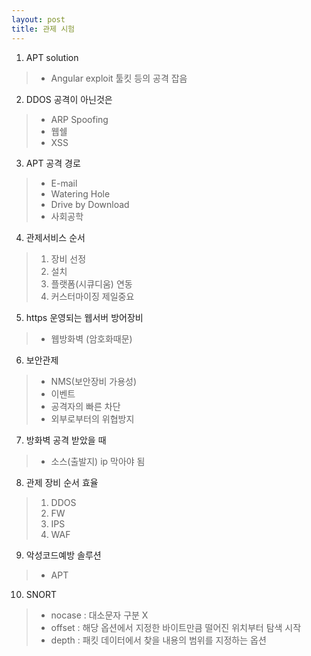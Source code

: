 ```yaml
---
layout: post
title: 관제 시험
---
```


1. APT solution
>- Angular exploit 툴킷 등의 공격 잡음


2. DDOS 공격이 아닌것은
>- ARP Spoofing 
>- 웹쉘
>- XSS


3. APT 공격 경로
>- E-mail
>- Watering Hole
>- Drive by Download
>- 사회공학


4. 관제서비스 순서
 >1. 장비 선정 
 >2. 설치
 >3. 플랫폼(시큐디움) 연동
 >4. 커스터마이징 제일중요


5. https 운영되는 웹서버 방어장비
>- 웹방화벽 (암호화때문)


6. 보안관제 
>- NMS(보안장비 가용성)
>- 이벤트
>- 공격자의 빠른 차단
>- 외부로부터의 위협방지


7. 방화벽 공격 받았을 때
>- 소스(출발지) ip 막아야 됨


8. 관제 장비 순서 효율
 >1. DDOS
 >2. FW
 >3. IPS
 >4. WAF


9. 악성코드예방 솔루션
>- APT


10. SNORT
>- nocase : 대소문자 구분 X
>- offset : 해당 옵션에서 지정한 바이트만큼 떨어진 위치부터 탐색 시작
>- depth : 패킷 데이터에서 찾을 내용의 범위를 지정하는 옵션

